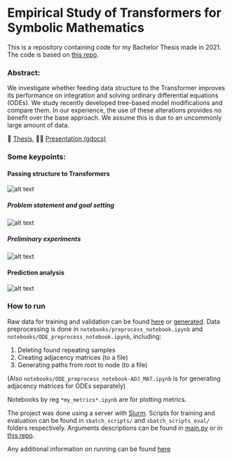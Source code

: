 # Empirical Study of Transformers for Symbolic Mathematics

This is a repository containing code for my Bachelor Thesis made in 2021. The code is based on [this repo](https://github.com/facebookresearch/SymbolicMathematics).

### Abstract:

We investigate whether feeding data structure to the Transformer improves its performance on integration and solving ordinary differential equations (ODEs). We study recently developed tree-based model modifications and compare them. In our experience, the use of these alterations provides no benefit over the base approach. We assume this is due to an uncommonly large amount of data.

📝 [Thesis](https://www.overleaf.com/read/rvncyyqjbbwz), 
👨‍🏫 [Presentation (gdocs)](https://docs.google.com/presentation/d/1CPpGKa_fV8VHdYyUlyoLdI4NnAnVilKW7imYqdCS-oc/edit?usp=sharing)

### Some keypoints:

#### Passing structure to Transformers
![alt text](https://downloader.disk.yandex.ru/preview/0e7c045b97dc9276311d77b02f748632faee82cd8aa12b0d6712c1ef844e1447/615d0450/gESCaBP7OhBPSUBjZ4i7v7oRZ3BhzwM15uhxsl_P9RiiT28y8Wpmx8GCZpYmjJ5IWtqAI90r03FlqwoD9LrUaw%3D%3D?uid=0&filename=image_2021-10-06_00-21-37.png&disposition=inline&hash=&limit=0&content_type=image%2Fpng&owner_uid=0&tknv=v2&size=2048x2048)

##### Problem statement and goal setting
![alt text](https://downloader.disk.yandex.ru/preview/4681ce37ad1e059ba364791ccb01b30332c62d807f02b3fc20f5c3efc8446cce/615d045b/E8ElOzC3TrAlxJXZ5zkouNUD56jZk__yQLCWFou3h4dQff-dtEP06DRn4K_DK-HNdQuNmK2UBMTbeYxYYyKXLw%3D%3D?uid=0&filename=image_2021-10-06_00-23-05.png&disposition=inline&hash=&limit=0&content_type=image%2Fpng&owner_uid=0&tknv=v2&size=2048x2048)

##### Preliminary experiments
![alt text](https://downloader.disk.yandex.ru/preview/f5548144c8a866d791f9d315865f40290a7aadbd7ee6cb99b02b520877e7cb62/615d048c/VrJxqFOQGGLxaRV35vwOcroRZ3BhzwM15uhxsl_P9RhJT9UX0EZmvCGz9oILD--qnbb1QPciz1Attg8n_zUSvA%3D%3D?uid=0&filename=image_2021-10-06_00-24-03.png&disposition=inline&hash=&limit=0&content_type=image%2Fpng&owner_uid=0&tknv=v2&size=2048x2048)

#### Prediction analysis
![alt text](https://downloader.disk.yandex.ru/preview/687d19b6a43f4f5aedb4957f5f449205898155558281296f0dd7a5800f616b46/615d0499/73DxFhWVFOoFlpXrW4mF-roRZ3BhzwM15uhxsl_P9RgZkkptbgo4AFSS0m4-1oe0gboDfzDtplg2WZ-wQUN16Q%3D%3D?uid=0&filename=image_2021-10-06_00-24-20.png&disposition=inline&hash=&limit=0&content_type=image%2Fpng&owner_uid=0&tknv=v2&size=2048x2048)


### How to run

Raw data for training and validation can be found [here](https://github.com/facebookresearch/SymbolicMathematics#datasets-and-trained-models) or [generated](https://github.com/facebookresearch/SymbolicMathematics#data-generation). 
Data preprocessing is done in `notebooks/preprocess_notebook.ipynb` and `notebooks/ODE_preprocess_notebook.ipynb`, including:
  1) Deleting found repeating samples
  2) Creating adjacency matrices (to a file)
  3) Generating paths from root to node (to a file)

(Also `notebooks/ODE_preprocess_notebook-ADJ_MAT.ipynb` is for generating adjacency matrices for ODEs separately)

Notebooks by reg `*my_metrics*.ipynb` are for plotting metrics.

The project was done using a server with [Slurm](https://slurm.schedmd.com/documentation.html). Scripts for training and evaluation can be found in `sbatch_scripts/` and `sbatch_scripts_eval/` folders respectively. Arguments descriptions can be found in [main.py](https://github.com/Kirili4ik/SymbolicMathematics/blob/master/main.py) or in [this repo](https://github.com/facebookresearch/SymbolicMathematics).


Any additional information on running can be found [here](https://github.com/facebookresearch/SymbolicMathematics)
